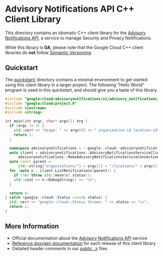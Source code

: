 # Advisory Notifications API C++ Client Library

This directory contains an idiomatic C++ client library for the
[Advisory Notifications API][cloud-service-docs], a service to
manage Security and Privacy Notifications.

While this library is **GA**, please note that the Google Cloud C++ client
libraries do **not** follow [Semantic Versioning](https://semver.org/).

## Quickstart

The [quickstart/](quickstart/README.md) directory contains a minimal environment
to get started using this client library in a larger project. The following
"Hello World" program is used in this quickstart, and should give you a taste of
this library.

<!-- inject-quickstart-start -->

```cc
#include "google/cloud/advisorynotifications/v1/advisory_notifications_client.h"
#include "google/cloud/project.h"
#include <iostream>
#include <string>

int main(int argc, char* argv[]) try {
  if (argc != 3) {
    std::cerr << "Usage: " << argv[0] << " organization-id location-id\n";
    return 1;
  }

  namespace advisorynotifications = ::google::cloud::advisorynotifications_v1;
  auto client = advisorynotifications::AdvisoryNotificationsServiceClient(
      advisorynotifications::MakeAdvisoryNotificationsServiceConnection());
  auto const parent =
      std::string{"organizations/"} + argv[1] + "/locations/" + argv[2];
  for (auto n : client.ListNotifications(parent)) {
    if (!n) throw std::move(n).status();
    std::cout << n->DebugString() << "\n";
  }

  return 0;
} catch (google::cloud::Status const& status) {
  std::cerr << "google::cloud::Status thrown: " << status << "\n";
  return 1;
}
```

<!-- inject-quickstart-end -->

## More Information

- Official documentation about the [Advisory Notifications API][cloud-service-docs] service
- [Reference doxygen documentation][doxygen-link] for each release of this
  client library
- Detailed header comments in our [public `.h`][source-link] files

[cloud-service-docs]: https://cloud.google.com/advisory-notifications
[doxygen-link]: https://googleapis.dev/cpp/google-cloud-advisorynotifications/latest/
[source-link]: https://github.com/googleapis/google-cloud-cpp/tree/main/google/cloud/advisorynotifications
